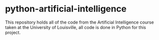 # python-artificial-intelligence
This repository holds all of the code from the Artificial Intelligence course taken at the University of Louisville, all code is done in Python for this project.
